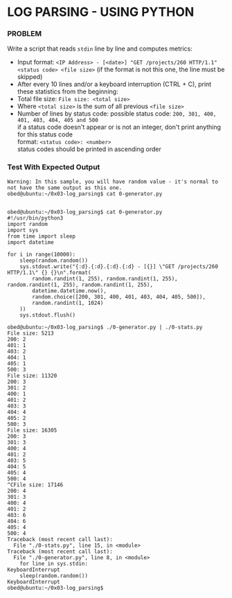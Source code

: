 # LOG PARSING - USING PYTHON

### PROBLEM

Write a script that reads `stdin` line by line and computes metrics:

- Input format: `<IP Address> - [<date>] "GET /projects/260 HTTP/1.1"
<status code> <file size>` (if the format is not this one, the line must be skipped)
- After every 10 lines and/or a keyboard interruption
(CTRL + C), print these statistics from the beginning:
- Total file size: `File size: <total size>`
- Where `<total size>` is the sum of all previous `<file size>`  
- Number of lines by status code:
possible status code: `200, 301, 400, 401, 403, 404, 405 and 500`  
if a status code doesn't appear or is not an integer, don't print anything for this status code  
format: `<status code>: <number>`  
status codes should be printed in ascending order  

### Test With Expected Output
```
Warning: In this sample, you will have random value - it's normal to not have the same output as this one.
obed@ubuntu:~/0x03-log_parsing$ cat 0-generator.py


obed@ubuntu:~/0x03-log_parsing$ cat 0-generator.py
#!/usr/bin/python3
import random
import sys
from time import sleep
import datetime

for i in range(10000):
    sleep(random.random())
    sys.stdout.write("{:d}.{:d}.{:d}.{:d} - [{}] \"GET /projects/260 HTTP/1.1\" {} {}\n".format(
        random.randint(1, 255), random.randint(1, 255), random.randint(1, 255), random.randint(1, 255),
        datetime.datetime.now(),
        random.choice([200, 301, 400, 401, 403, 404, 405, 500]),
        random.randint(1, 1024)
    ))
    sys.stdout.flush()

obed@ubuntu:~/0x03-log_parsing$ ./0-generator.py | ./0-stats.py 
File size: 5213
200: 2
401: 1
403: 2
404: 1
405: 1
500: 3
File size: 11320
200: 3
301: 2
400: 1
401: 2
403: 3
404: 4
405: 2
500: 3
File size: 16305
200: 3
301: 3
400: 4
401: 2
403: 5
404: 5
405: 4
500: 4
^CFile size: 17146
200: 4
301: 3
400: 4
401: 2
403: 6
404: 6
405: 4
500: 4
Traceback (most recent call last):
  File "./0-stats.py", line 15, in <module>
Traceback (most recent call last):
  File "./0-generator.py", line 8, in <module>
    for line in sys.stdin:
KeyboardInterrupt
    sleep(random.random())
KeyboardInterrupt
obed@ubuntu:~/0x03-log_parsing$ 
```